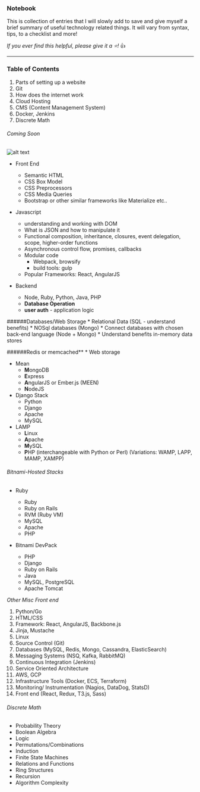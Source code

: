### Notebook
This is collection of entries that I will slowly add to save and give myself a brief summary of useful technology related things. It will vary from syntax, tips, to a checklist and more! 

*If you ever find this helpful, please give it a :star:!* :thumbsup:

---

### Table of Contents
1. Parts of setting up a website
2. Git 
3. How does the internet work
4. Cloud Hosting
5. CMS (Content Management System)
6. Docker, Jenkins
7. Discrete Math

###### Coming Soon
![alt text](https://content-static.upwork.com/blog/uploads/sites/3/2015/05/27170038/Software-stack-reworked.png "Software Stack")

- Front End
	* Semantic HTML
	* CSS Box Model
	* CSS Preprocessors
	* CSS Media Queries
	* Bootstrap or other similar frameworks like Materialize etc..
	
-  Javascript
	* understanding and working with DOM
	* What is JSON and how to manipulate it
	* Functional composition, inheritance, closures, event delegation, scope, higher-order functions
	* Asynchronous control flow, promises, callbacks
	* Modular code
		- Webpack, browsify
		- build tools: gulp
	* Popular Frameworks: React, AngularJS
	
	
- Backend
	* Node, Ruby, Python, Java, PHP
	* **Database Operation**
	* **user auth** - application logic
	
######Databases/Web Storage
	* Relational Data (SQL - understand benefits)
	* NOSql databases (Mongo)
	* Connect databases with chosen back-end language (Node + Mongo)
	* Understand benefits in-memory data stores

######Redis or memcached**
	* Web storage

- Mean
	* **M**ongoDB
	* **E**xpress
	* **A**ngularJS or Ember.js (MEEN)
	* **N**odeJS
- Django Stack
	* Python
	* Django
	* Apache
	* MySQL
- LAMP
	* **L**inux
	* **A**pache
	* **M**ySQL
	* **P**HP (interchangeable with Python or Perl)
(Variations: WAMP, LAPP, MAMP, XAMPP)
	
###### Bitnami-Hosted Stacks
- Ruby
	* Ruby
	* Ruby on Rails
	* RVM (Ruby VM)
	* MySQL
	* Apache
	* PHP

- Bitnami DevPack
	* PHP
	* Django
	* Ruby on Rails
	* Java
	* MySQL, PostgreSQL
	* Apache Tomcat
	
*Other Misc Front end*

1. Python/Go
2. HTML/CSS
3. Framework: React, AngularJS, Backbone.js
4. Jinja, Mustache
5. Linux
6. Source Control (Git)
7. Databases (MySQL, Redis, Mongo, Cassandra, ElasticSearch)
8. Messaging Systems (NSQ, Kafka, RabbitMQ)
9. Continuous Integration (Jenkins)
10. Service Oriented Architecture
11. AWS, GCP
12. Infrastructure Tools (Docker, ECS, Terraform)
13. Monitoring/ Instrumentation (Nagios, DataDog, StatsD)
14. Front end (React, Redux, T3.js, Sass)

###### Discrete Math
- Probability Theory
- Boolean Algebra
- Logic
- Permutations/Combinations
- Induction
- Finite State Machines
- Relations and Functions
- Ring Structures
- Recursion
- Algorithm Complexity


	
